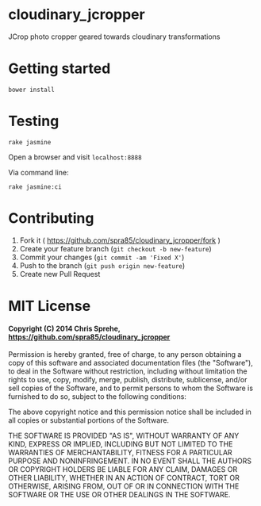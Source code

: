 cloudinary_jcropper
===================

JCrop photo cropper geared towards cloudinary transformations

Getting started
===========

`bower install`

Testing
===========

```
rake jasmine
```

Open a browser and visit `localhost:8888`

Via command line: 

```
rake jasmine:ci
```

Contributing
===========

1. Fork it ( https://github.com/spra85/cloudinary_jcropper/fork )
2. Create your feature branch (`git checkout -b new-feature`)
3. Commit your changes (`git commit -am 'Fixed X'`)
4. Push to the branch (`git push origin new-feature`)
5. Create new Pull Request

MIT License
===========

#### Copyright (C) 2014 Chris Sprehe, <br/> https://github.com/spra85/cloudinary_jcropper

Permission is hereby granted, free of charge, to any person obtaining a copy of this software and associated documentation files (the "Software"), to deal in the Software without restriction, including without limitation the rights to use, copy, modify, merge, publish, distribute, sublicense, and/or sell copies of the Software, and to permit persons to whom the Software is furnished to do so, subject to the following conditions:

The above copyright notice and this permission notice shall be included in all copies or substantial portions of the Software.

THE SOFTWARE IS PROVIDED "AS IS", WITHOUT WARRANTY OF ANY KIND, EXPRESS OR IMPLIED, INCLUDING BUT NOT LIMITED TO THE WARRANTIES OF MERCHANTABILITY, FITNESS FOR A PARTICULAR PURPOSE AND NONINFRINGEMENT. IN NO EVENT SHALL THE AUTHORS OR COPYRIGHT HOLDERS BE LIABLE FOR ANY CLAIM, DAMAGES OR OTHER LIABILITY, WHETHER IN AN ACTION OF CONTRACT, TORT OR OTHERWISE, ARISING FROM, OUT OF OR IN CONNECTION WITH THE SOFTWARE OR THE USE OR OTHER DEALINGS IN THE SOFTWARE.